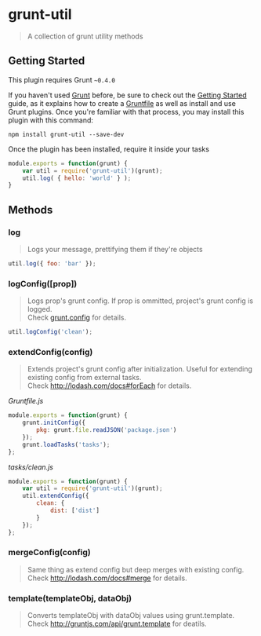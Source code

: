 grunt-util
==========

> A collection of grunt utility methods

## Getting Started
This plugin requires Grunt `~0.4.0`

If you haven't used [Grunt](http://gruntjs.com/) before, be sure to check out the [Getting Started](http://gruntjs.com/getting-started) guide, as it explains how to create a [Gruntfile](http://gruntjs.com/sample-gruntfile) as well as install and use Grunt plugins. Once you're familiar with that process, you may install this plugin with this command:

```shell
npm install grunt-util --save-dev
```

Once the plugin has been installed, require it inside your tasks

```js
module.exports = function(grunt) {
	var util = require('grunt-util')(grunt);
	util.log( { hello: 'world' } );
}
```

## Methods

### log

> Logs your message, prettifying them if they're objects

```js
util.log({ foo: 'bar' });
```

### logConfig([prop])

> Logs prop's grunt config. If prop is ommitted, project's grunt config is logged.  
> Check [grunt.config](http://gruntjs.com/api/grunt.config#grunt.config) for details.

```js
util.logConfig('clean');
```

### extendConfig(config)

> Extends project's grunt config after initialization. Useful for extending existing config from external tasks.  
> Check <http://lodash.com/docs#forEach> for details.

*Gruntfile.js*
```js
module.exports = function(grunt) {
	grunt.initConfig({
		pkg: grunt.file.readJSON('package.json')
	});
	grunt.loadTasks('tasks');
};
```

*tasks/clean.js*
```js
module.exports = function(grunt) {
	var util = require('grunt-util')(grunt);
	util.extendConfig({
		clean: {
			dist: ['dist']
		}
	});
};
```

### mergeConfig(config)

> Same thing as extend config but deep merges with existing config.  
> Check <http://lodash.com/docs#merge> for details.

### template(templateObj, dataObj)

> Converts templateObj with dataObj values using grunt.template.  
> Check <http://gruntjs.com/api/grunt.template> for deatils.




